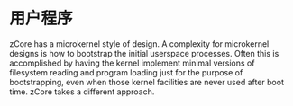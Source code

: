 # 用户程序


zCore has a microkernel style of design. A complexity for microkernel designs is how to bootstrap the initial userspace processes. Often this is accomplished by having the kernel implement minimal versions of filesystem reading and program loading just for the purpose of bootstrapping, even when those kernel facilities are never used after boot time. zCore takes a different approach.
